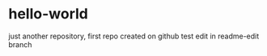 # hello-world
just another repository, first repo created on  github
test edit in readme-edit branch
